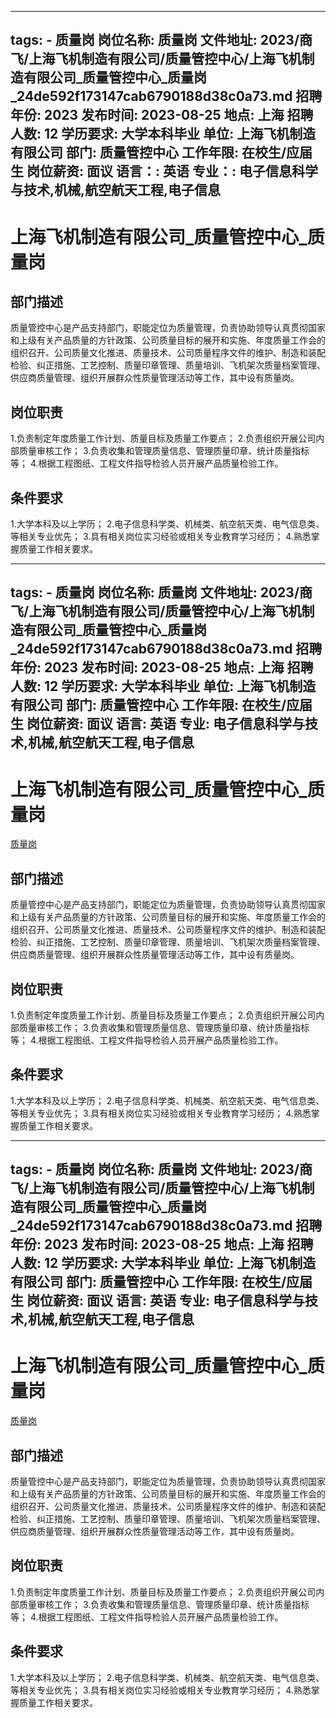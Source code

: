 
---
tags:
    - 质量岗
岗位名称: 质量岗
文件地址: 2023/商飞/上海飞机制造有限公司/质量管控中心/上海飞机制造有限公司_质量管控中心_质量岗_24de592f173147cab6790188d38c0a73.md
招聘年份: 2023
发布时间: 2023-08-25
地点: 上海
招聘人数: 12
学历要求: 大学本科毕业
单位: 上海飞机制造有限公司
部门: 质量管控中心
工作年限: 在校生/应届生
岗位薪资: 面议
语言：: 英语
专业：: 电子信息科学与技术,机械,航空航天工程,电子信息
---

# 上海飞机制造有限公司_质量管控中心_质量岗

## 部门描述

质量管控中心是产品支持部门，职能定位为质量管理，负责协助领导认真贯彻国家和上级有关产品质量的方针政策、公司质量目标的展开和实施、年度质量工作会的组织召开、公司质量文化推进、质量技术、公司质量程序文件的维护、制造和装配检验、纠正措施、工艺控制、质量印章管理、质量培训、飞机架次质量档案管理、供应商质量管理、组织开展群众性质量管理活动等工作，其中设有质量岗。

## 岗位职责

1.负责制定年度质量工作计划、质量目标及质量工作要点；
 2.负责组织开展公司内部质量审核工作；
 3.负责收集和管理质量信息、管理质量印章、统计质量指标等；
 4.根据工程图纸、工程文件指导检验人员开展产品质量检验工作。

 ## 条件要求

1.大学本科及以上学历；
 2.电子信息科学类、机械类、航空航天类、电气信息类、等相关专业优先；
 3.具有相关岗位实习经验或相关专业教育学习经历；
 4.熟悉掌握质量工作相关要求。

---
tags:
    - 质量岗
岗位名称: 质量岗
文件地址: 2023/商飞/上海飞机制造有限公司/质量管控中心/上海飞机制造有限公司_质量管控中心_质量岗_24de592f173147cab6790188d38c0a73.md
招聘年份: 2023
发布时间: 2023-08-25
地点: 上海
招聘人数: 12
学历要求: 大学本科毕业
单位: 上海飞机制造有限公司
部门: 质量管控中心
工作年限: 在校生/应届生
岗位薪资: 面议
语言: 英语
专业: 电子信息科学与技术,机械,航空航天工程,电子信息
---

# 上海飞机制造有限公司_质量管控中心_质量岗

[质量岗](http://zhaopin.comac.cc/zp/ct/out/position/positionDetail?planid=24de592f173147cab6790188d38c0a73)

## 部门描述

质量管控中心是产品支持部门，职能定位为质量管理，负责协助领导认真贯彻国家和上级有关产品质量的方针政策、公司质量目标的展开和实施、年度质量工作会的组织召开、公司质量文化推进、质量技术、公司质量程序文件的维护、制造和装配检验、纠正措施、工艺控制、质量印章管理、质量培训、飞机架次质量档案管理、供应商质量管理、组织开展群众性质量管理活动等工作，其中设有质量岗。

## 岗位职责

1.负责制定年度质量工作计划、质量目标及质量工作要点；
 2.负责组织开展公司内部质量审核工作；
 3.负责收集和管理质量信息、管理质量印章、统计质量指标等；
 4.根据工程图纸、工程文件指导检验人员开展产品质量检验工作。

 ## 条件要求

1.大学本科及以上学历；
 2.电子信息科学类、机械类、航空航天类、电气信息类、等相关专业优先；
 3.具有相关岗位实习经验或相关专业教育学习经历；
 4.熟悉掌握质量工作相关要求。

---
tags:
    - 质量岗
岗位名称: 质量岗
文件地址: 2023/商飞/上海飞机制造有限公司/质量管控中心/上海飞机制造有限公司_质量管控中心_质量岗_24de592f173147cab6790188d38c0a73.md
招聘年份: 2023
发布时间: 2023-08-25
地点: 上海
招聘人数: 12
学历要求: 大学本科毕业
单位: 上海飞机制造有限公司
部门: 质量管控中心
工作年限: 在校生/应届生
岗位薪资: 面议
语言: 英语
专业: 电子信息科学与技术,机械,航空航天工程,电子信息
---

# 上海飞机制造有限公司_质量管控中心_质量岗

[质量岗](http://zhaopin.comac.cc/zp/ct/out/position/positionDetail?planid=24de592f173147cab6790188d38c0a73)


## 部门描述

质量管控中心是产品支持部门，职能定位为质量管理，负责协助领导认真贯彻国家和上级有关产品质量的方针政策、公司质量目标的展开和实施、年度质量工作会的组织召开、公司质量文化推进、质量技术、公司质量程序文件的维护、制造和装配检验、纠正措施、工艺控制、质量印章管理、质量培训、飞机架次质量档案管理、供应商质量管理、组织开展群众性质量管理活动等工作，其中设有质量岗。

## 岗位职责

1.负责制定年度质量工作计划、质量目标及质量工作要点；
 2.负责组织开展公司内部质量审核工作；
 3.负责收集和管理质量信息、管理质量印章、统计质量指标等；
 4.根据工程图纸、工程文件指导检验人员开展产品质量检验工作。

 ## 条件要求

1.大学本科及以上学历；
 2.电子信息科学类、机械类、航空航天类、电气信息类、等相关专业优先；
 3.具有相关岗位实习经验或相关专业教育学习经历；
 4.熟悉掌握质量工作相关要求。
